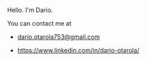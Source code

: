 Hello. I'm Dario.

You can contact me at 

+ dario.otarola753@gmail.com

+ https://www.linkedin.com/in/dario-otarola/

<!---
Dario753/Dario753 is a ✨ special ✨ repository because its `README.md` (this file) appears on your GitHub profile.
You can click the Preview link to take a look at your changes.
--->
